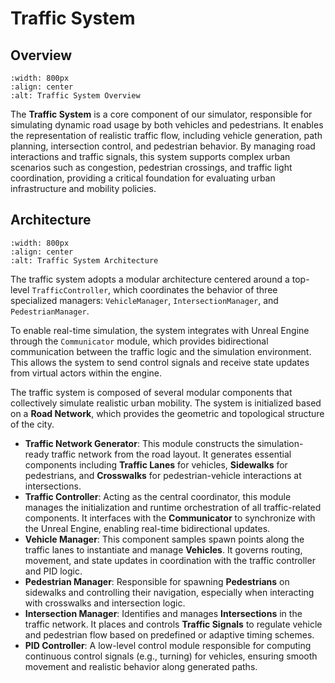 # Traffic System

## Overview

```{image} ../assets/traffic_system.png
:width: 800px
:align: center
:alt: Traffic System Overview
```

The **Traffic System** is a core component of our simulator, responsible for simulating dynamic road usage by both vehicles and pedestrians. It enables the representation of realistic traffic flow, including vehicle generation, path planning, intersection control, and pedestrian behavior. By managing road interactions and traffic signals, this system supports complex urban scenarios such as congestion, pedestrian crossings, and traffic light coordination, providing a critical foundation for evaluating urban infrastructure and mobility policies.

## Architecture

```{image} ../assets/traffic_arc.png
:width: 800px
:align: center
:alt: Traffic System Architecture
```

The traffic system adopts a modular architecture centered around a top-level `TrafficController`, which coordinates the behavior of three specialized managers: `VehicleManager`, `IntersectionManager`, and `PedestrianManager`.

To enable real-time simulation, the system integrates with Unreal Engine through the `Communicator` module, which provides bidirectional communication between the traffic logic and the simulation environment. This allows the system to send control signals and receive state updates from virtual actors within the engine.

The traffic system is composed of several modular components that collectively simulate realistic urban mobility. The system is initialized based on a **Road Network**, which provides the geometric and topological structure of the city. 

- **Traffic Network Generator**: This module constructs the simulation-ready traffic network from the road layout. It generates essential components including **Traffic Lanes** for vehicles, **Sidewalks** for pedestrians, and **Crosswalks** for pedestrian-vehicle interactions at intersections.
- **Traffic Controller**: Acting as the central coordinator, this module manages the initialization and runtime orchestration of all traffic-related components. It interfaces with the **Communicator** to synchronize with the Unreal Engine, enabling real-time bidirectional updates.
- **Vehicle Manager**: This component samples spawn points along the traffic lanes to instantiate and manage **Vehicles**. It governs routing, movement, and state updates in coordination with the traffic controller and PID logic.
- **Pedestrian Manager**: Responsible for spawning **Pedestrians** on sidewalks and controlling their navigation, especially when interacting with crosswalks and intersection logic.
- **Intersection Manager**: Identifies and manages **Intersections** in the traffic network. It places and controls **Traffic Signals** to regulate vehicle and pedestrian flow based on predefined or adaptive timing schemes.
- **PID Controller**: A low-level control module responsible for computing continuous control signals (e.g., turning) for vehicles, ensuring smooth movement and realistic behavior along generated paths.